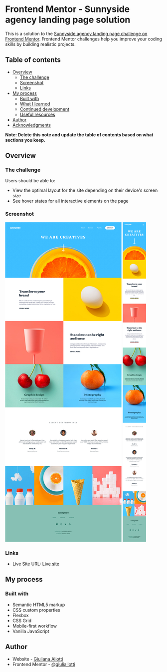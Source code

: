 # Frontend Mentor - Sunnyside agency landing page solution

This is a solution to the [Sunnyside agency landing page challenge on Frontend Mentor](https://www.frontendmentor.io/challenges/sunnyside-agency-landing-page-7yVs3B6ef). Frontend Mentor challenges help you improve your coding skills by building realistic projects.

## Table of contents

- [Overview](#overview)
  - [The challenge](#the-challenge)
  - [Screenshot](#screenshot)
  - [Links](#links)
- [My process](#my-process)
  - [Built with](#built-with)
  - [What I learned](#what-i-learned)
  - [Continued development](#continued-development)
  - [Useful resources](#useful-resources)
- [Author](#author)
- [Acknowledgments](#acknowledgments)

**Note: Delete this note and update the table of contents based on what sections you keep.**

## Overview

### The challenge

Users should be able to:

- View the optimal layout for the site depending on their device's screen size
- See hover states for all interactive elements on the page

### Screenshot

![](/results/desktop-version.png)
![](/results/mobile-version.png)

### Links

- Live Site URL: [Live site](https://giulialiotti.github.io/sunnyside-agency-landing-page/)

## My process

### Built with

- Semantic HTML5 markup
- CSS custom properties
- Flexbox
- CSS Grid
- Mobile-first workflow
- Vanilla JavaScript

## Author

- Website - [Giuliana Aliotti](https://www.linkedin.com/in/giuliana-aliotti-1921bb203/)
- Frontend Mentor - [@giulialiotti](https://www.frontendmentor.io/profile/giulialiotti)

